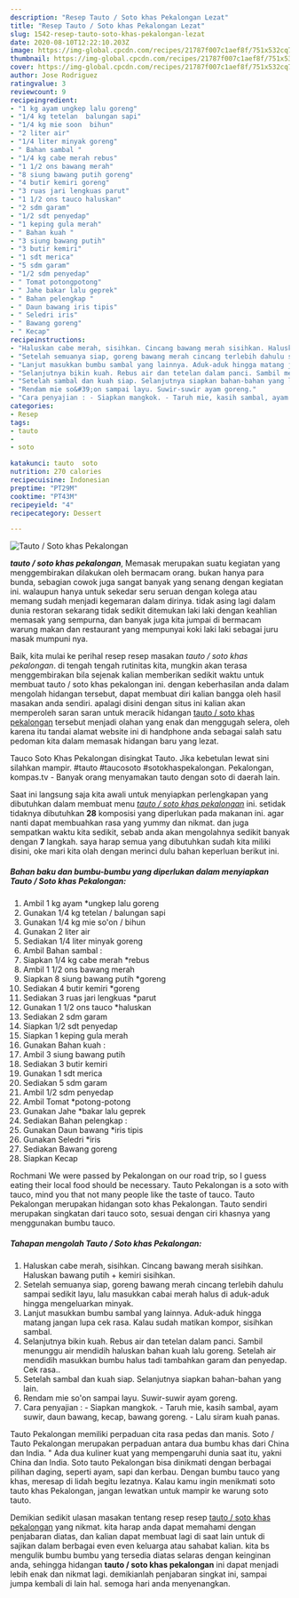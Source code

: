 ```yaml
---
description: "Resep Tauto / Soto khas Pekalongan Lezat"
title: "Resep Tauto / Soto khas Pekalongan Lezat"
slug: 1542-resep-tauto-soto-khas-pekalongan-lezat
date: 2020-08-10T12:22:10.203Z
image: https://img-global.cpcdn.com/recipes/21787f007c1aef8f/751x532cq70/tauto-soto-khas-pekalongan-foto-resep-utama.jpg
thumbnail: https://img-global.cpcdn.com/recipes/21787f007c1aef8f/751x532cq70/tauto-soto-khas-pekalongan-foto-resep-utama.jpg
cover: https://img-global.cpcdn.com/recipes/21787f007c1aef8f/751x532cq70/tauto-soto-khas-pekalongan-foto-resep-utama.jpg
author: Jose Rodriguez
ratingvalue: 3
reviewcount: 9
recipeingredient:
- "1 kg ayam ungkep lalu goreng"
- "1/4 kg tetelan  balungan sapi"
- "1/4 kg mie soon  bihun"
- "2 liter air"
- "1/4 liter minyak goreng"
- " Bahan sambal "
- "1/4 kg cabe merah rebus"
- "1 1/2 ons bawang merah"
- "8 siung bawang putih goreng"
- "4 butir kemiri goreng"
- "3 ruas jari lengkuas parut"
- "1 1/2 ons tauco haluskan"
- "2 sdm garam"
- "1/2 sdt penyedap"
- "1 keping gula merah"
- " Bahan kuah "
- "3 siung bawang putih"
- "3 butir kemiri"
- "1 sdt merica"
- "5 sdm garam"
- "1/2 sdm penyedap"
- " Tomat potongpotong"
- " Jahe bakar lalu geprek"
- " Bahan pelengkap "
- " Daun bawang iris tipis"
- " Seledri iris"
- " Bawang goreng"
- " Kecap"
recipeinstructions:
- "Haluskan cabe merah, sisihkan. Cincang bawang merah sisihkan. Haluskan bawang putih + kemiri sisihkan."
- "Setelah semuanya siap, goreng bawang merah cincang terlebih dahulu sampai sedikit layu, lalu masukkan cabai merah halus di aduk-aduk hingga mengeluarkan minyak."
- "Lanjut masukkan bumbu sambal yang lainnya. Aduk-aduk hingga matang jangan lupa cek rasa. Kalau sudah matikan kompor, sisihkan sambal."
- "Selanjutnya bikin kuah. Rebus air dan tetelan dalam panci. Sambil menunggu air mendidih haluskan bahan kuah lalu goreng. Setelah air mendidih masukkan bumbu halus tadi tambahkan garam dan penyedap. Cek rasa.."
- "Setelah sambal dan kuah siap. Selanjutnya siapkan bahan-bahan yang lain."
- "Rendam mie so&#39;on sampai layu. Suwir-suwir ayam goreng."
- "Cara penyajian : - Siapkan mangkok. - Taruh mie, kasih sambal, ayam suwir, daun bawang, kecap, bawang goreng. - Lalu siram kuah panas."
categories:
- Resep
tags:
- tauto
- 
- soto

katakunci: tauto  soto 
nutrition: 270 calories
recipecuisine: Indonesian
preptime: "PT29M"
cooktime: "PT43M"
recipeyield: "4"
recipecategory: Dessert

---
```



![Tauto / Soto khas Pekalongan](https://img-global.cpcdn.com/recipes/21787f007c1aef8f/751x532cq70/tauto-soto-khas-pekalongan-foto-resep-utama.jpg)

<b><i>tauto / soto khas pekalongan</i></b>, Memasak merupakan suatu kegiatan yang menggembirakan dilakukan oleh bermacam orang. bukan hanya para bunda, sebagian cowok juga sangat banyak yang senang dengan kegiatan ini. walaupun hanya untuk sekedar seru seruan dengan kolega atau memang sudah menjadi kegemaran dalam dirinya. tidak asing lagi dalam dunia restoran sekarang tidak sedikit ditemukan laki laki dengan keahlian memasak yang sempurna, dan banyak juga kita jumpai di bermacam warung makan dan restaurant yang mempunyai koki laki laki sebagai juru masak mumpuni nya.

Baik, kita mulai ke perihal resep resep masakan <i>tauto / soto khas pekalongan</i>. di tengah tengah rutinitas kita, mungkin akan terasa menggembirakan bila sejenak kalian memberikan sedikit waktu untuk membuat tauto / soto khas pekalongan ini. dengan keberhasilan anda dalam mengolah hidangan tersebut, dapat membuat diri kalian bangga oleh hasil masakan anda sendiri. apalagi disini dengan situs ini kalian akan memperoleh saran saran untuk meracik hidangan <u>tauto / soto khas pekalongan</u> tersebut menjadi olahan yang enak dan menggugah selera, oleh karena itu tandai alamat website ini di handphone anda sebagai salah satu pedoman kita dalam memasak hidangan baru yang lezat.

Tauco Soto Khas Pekalongan disingkat Tauto. Jika kebetulan lewat sini silahkan mampir. #tauto #taucosoto #sotokhaspekalongan. Pekalongan, kompas.tv - Banyak orang menyamakan tauto dengan soto di daerah lain.


Saat ini langsung saja kita awali untuk menyiapkan perlengkapan yang dibutuhkan dalam membuat menu <u><i>tauto / soto khas pekalongan</i></u> ini. setidak tidaknya dibutuhkan <b>28</b> komposisi yang diperlukan pada makanan ini. agar nanti dapat membuahkan rasa yang yummy dan nikmat. dan juga sempatkan waktu kita sedikit, sebab anda akan mengolahnya sedikit banyak dengan <b>7</b> langkah. saya harap semua yang dibutuhkan sudah kita miliki disini, oke mari kita olah dengan merinci dulu bahan keperluan berikut ini.

<!--inarticleads1-->

##### Bahan baku dan bumbu-bumbu yang diperlukan dalam menyiapkan Tauto / Soto khas Pekalongan:

1. Ambil 1 kg ayam *ungkep lalu goreng
1. Gunakan 1/4 kg tetelan / balungan sapi
1. Gunakan 1/4 kg mie so&#39;on / bihun
1. Gunakan 2 liter air
1. Sediakan 1/4 liter minyak goreng
1. Ambil  Bahan sambal :
1. Siapkan 1/4 kg cabe merah *rebus
1. Ambil 1 1/2 ons bawang merah
1. Siapkan 8 siung bawang putih *goreng
1. Sediakan 4 butir kemiri *goreng
1. Sediakan 3 ruas jari lengkuas *parut
1. Gunakan 1 1/2 ons tauco *haluskan
1. Sediakan 2 sdm garam
1. Siapkan 1/2 sdt penyedap
1. Siapkan 1 keping gula merah
1. Gunakan  Bahan kuah :
1. Ambil 3 siung bawang putih
1. Sediakan 3 butir kemiri
1. Gunakan 1 sdt merica
1. Sediakan 5 sdm garam
1. Ambil 1/2 sdm penyedap
1. Ambil  Tomat *potong-potong
1. Gunakan  Jahe *bakar lalu geprek
1. Sediakan  Bahan pelengkap :
1. Gunakan  Daun bawang *iris tipis
1. Gunakan  Seledri *iris
1. Sediakan  Bawang goreng
1. Siapkan  Kecap


Rochmani We were passed by Pekalongan on our road trip, so I guess eating their local food should be necessary. Tauto Pekalongan is a soto with tauco, mind you that not many people like the taste of tauco. Tauto Pekalongan merupakan hidangan soto khas Pekalongan. Tauto sendiri merupakan singkatan dari tauco soto, sesuai dengan ciri khasnya yang menggunakan bumbu tauco. 

<!--inarticleads2-->

##### Tahapan mengolah Tauto / Soto khas Pekalongan:

1. Haluskan cabe merah, sisihkan. Cincang bawang merah sisihkan. Haluskan bawang putih + kemiri sisihkan.
1. Setelah semuanya siap, goreng bawang merah cincang terlebih dahulu sampai sedikit layu, lalu masukkan cabai merah halus di aduk-aduk hingga mengeluarkan minyak.
1. Lanjut masukkan bumbu sambal yang lainnya. Aduk-aduk hingga matang jangan lupa cek rasa. Kalau sudah matikan kompor, sisihkan sambal.
1. Selanjutnya bikin kuah. Rebus air dan tetelan dalam panci. Sambil menunggu air mendidih haluskan bahan kuah lalu goreng. Setelah air mendidih masukkan bumbu halus tadi tambahkan garam dan penyedap. Cek rasa..
1. Setelah sambal dan kuah siap. Selanjutnya siapkan bahan-bahan yang lain.
1. Rendam mie so&#39;on sampai layu. Suwir-suwir ayam goreng.
1. Cara penyajian : - Siapkan mangkok. - Taruh mie, kasih sambal, ayam suwir, daun bawang, kecap, bawang goreng. - Lalu siram kuah panas.


Tauto Pekalongan memiliki perpaduan cita rasa pedas dan manis. Soto / Tauto Pekalongan merupakan perpaduan antara dua bumbu khas dari China dan India. &#34; Ada dua kuliner kuat yang mempengaruhi dunia saat itu, yakni China dan India. Soto tauto Pekalongan bisa dinikmati dengan berbagai pilihan daging, seperti ayam, sapi dan kerbau. Dengan bumbu tauco yang khas, meresap di lidah begitu lezatnya. Kalau kamu ingin menikmati soto tauto khas Pekalongan, jangan lewatkan untuk mampir ke warung soto tauto. 

Demikian sedikit ulasan masakan tentang resep resep <u>tauto / soto khas pekalongan</u> yang nikmat. kita harap anda dapat memahami dengan penjabaran diatas, dan kalian dapat membuat lagi di saat lain untuk di sajikan dalam berbagai even even keluarga atau sahabat kalian. kita bs mengulik bumbu bumbu yang tersedia diatas selaras dengan keinginan anda, sehingga hidangan <b>tauto / soto khas pekalongan</b> ini dapat menjadi lebih enak dan nikmat lagi. demikianlah penjabaran singkat ini, sampai jumpa kembali di lain hal. semoga hari anda menyenangkan.
